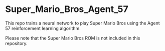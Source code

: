 # Super_Mario_Bros_Agent_57
This repo trains a neural network to play Super Mario Bros using the Agent 57 reinforcement learning algorithm.

Please note that the Super Mario Bros ROM is not included in this repository.
